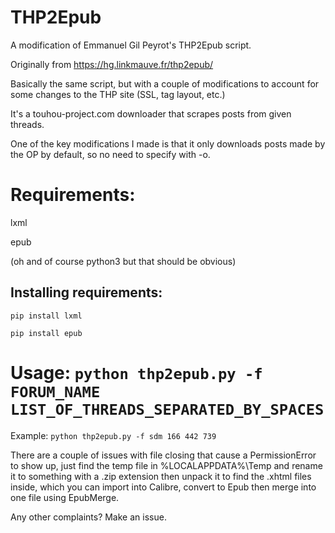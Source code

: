# THP2Epub
A modification of Emmanuel Gil Peyrot's THP2Epub script.

Originally from https://hg.linkmauve.fr/thp2epub/

Basically the same script, but with a couple of modifications to account for some changes to the THP site (SSL, tag layout, etc.)

It's a touhou-project.com downloader that scrapes posts from given threads.

One of the key modifications I made is that it only downloads posts made by the OP by default, so no need to specify with -o.

# Requirements:

lxml

epub

(oh and of course python3 but that should be obvious)

## Installing requirements:

`pip install lxml`

`pip install epub`

# Usage: `python thp2epub.py -f FORUM_NAME LIST_OF_THREADS_SEPARATED_BY_SPACES`

Example: `python thp2epub.py -f sdm 166 442 739`

There are a couple of issues with file closing that cause a PermissionError to show up, just find the temp file in %LOCALAPPDATA%\Temp and rename it to something with a .zip extension then unpack it to find the .xhtml files inside, which you can import into Calibre, convert to Epub then merge into one file using EpubMerge.

Any other complaints? Make an issue.
